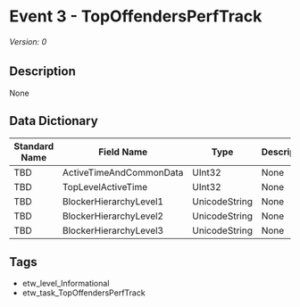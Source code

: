 # Event 3 - TopOffendersPerfTrack
###### Version: 0

## Description
None

## Data Dictionary
|Standard Name|Field Name|Type|Description|Sample Value|
|---|---|---|---|---|
|TBD|ActiveTimeAndCommonData|UInt32|None|`None`|
|TBD|TopLevelActiveTime|UInt32|None|`None`|
|TBD|BlockerHierarchyLevel1|UnicodeString|None|`None`|
|TBD|BlockerHierarchyLevel2|UnicodeString|None|`None`|
|TBD|BlockerHierarchyLevel3|UnicodeString|None|`None`|

## Tags
* etw_level_Informational
* etw_task_TopOffendersPerfTrack